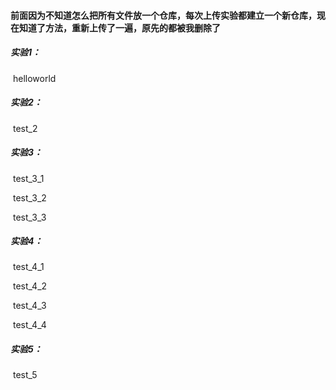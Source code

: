 ####  	前面因为不知道怎么把所有文件放一个仓库，每次上传实验都建立一个新仓库，现在知道了方法，重新上传了一遍，原先的都被我删除了

##### 实验1：

​		helloworld

##### 实验2：

​		test_2

##### 实验3：

​		test_3_1

​		test_3_2

​		test_3_3

##### 实验4：

​		test_4_1

​		test_4_2

​		test_4_3

​		test_4_4

##### 实验5：

​		test_5	